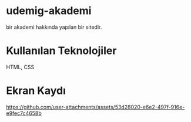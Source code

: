 # udemig-akademi
bir akademi hakkında yapılan bir sitedir.

# Kullanılan Teknolojiler 
HTML, CSS

# Ekran Kaydı 



https://github.com/user-attachments/assets/53d28020-e6e2-497f-916e-e9fec7c4658b


